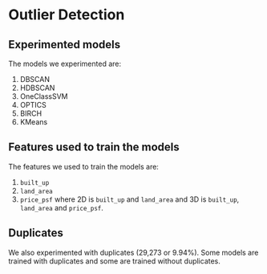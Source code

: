 # Outlier Detection

## Experimented models
The models we experimented are:
1. DBSCAN
2. HDBSCAN
3. OneClassSVM
4. OPTICS
5. BIRCH
6. KMeans

## Features used to train the models
The features we used to train the models are:
1. `built_up`
2. `land_area`
3. `price_psf`
where 2D is `built_up` and `land_area` and 3D is `built_up`, `land_area` and `price_psf`.

## Duplicates
We also experimented with duplicates (29,273 or 9.94%). Some models are trained with duplicates and some are trained without duplicates.
